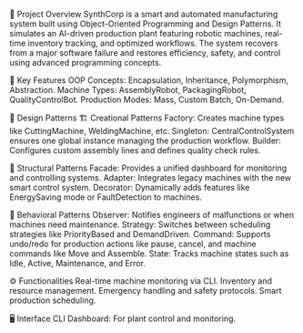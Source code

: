 📌 Project Overview
SynthCorp is a smart and automated manufacturing system built using Object-Oriented Programming and Design Patterns. It simulates an AI-driven production plant featuring robotic machines, real-time inventory tracking, and optimized workflows. The system recovers from a major software failure and restores efficiency, safety, and control using advanced programming concepts.

🔧 Key Features
OOP Concepts: Encapsulation, Inheritance, Polymorphism, Abstraction.
Machine Types: AssemblyRobot, PackagingRobot, QualityControlBot.
Production Modes: Mass, Custom Batch, On-Demand.

🎯 Design Patterns
🏗️ Creational Patterns
Factory: Creates machine types like CuttingMachine, WeldingMachine, etc.
Singleton: CentralControlSystem ensures one global instance managing the production workflow.
Builder: Configures custom assembly lines and defines quality check rules.

🧱 Structural Patterns
Facade: Provides a unified dashboard for monitoring and controlling systems.
Adapter: Integrates legacy machines with the new smart control system.
Decorator: Dynamically adds features like EnergySaving mode or FaultDetection to machines.

🔁 Behavioral Patterns
Observer: Notifies engineers of malfunctions or when machines need maintenance.
Strategy: Switches between scheduling strategies like PriorityBased and DemandDriven.
Command: Supports undo/redo for production actions like pause, cancel, and machine commands like Move and Assemble.
State: Tracks machine states such as Idle, Active, Maintenance, and Error.


⚙️ Functionalities
Real-time machine monitoring via CLI.
Inventory and resource management.
Emergency handling and safety protocols.
Smart production scheduling.

🖥️ Interface
CLI Dashboard: For plant control and monitoring.
